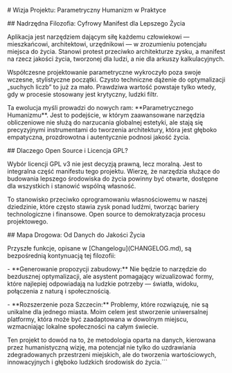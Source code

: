 \# Wizja Projektu: Parametryczny Humanizm w Praktyce



\## Nadrzędna Filozofia: Cyfrowy Manifest dla Lepszego Życia



Aplikacja jest narzędziem dającym siłę każdemu człowiekowi — mieszkańcowi, architektowi, urzędnikowi — w zrozumieniu potencjału miejsca do życia. Stanowi protest przeciwko architekturze zysku, a manifest na rzecz jakości życia, tworzonej dla ludzi, a nie dla arkuszy kalkulacyjnych.



Współczesne projektowanie parametryczne wykroczyło poza swoje wczesne, stylistyczne początki. Czysto techniczne dążenie do optymalizacji „suchych liczb” to już za mało. Prawdziwa wartość powstaje tylko wtedy, gdy w procesie stosowany jest krytyczny, ludzki filtr.



Ta ewolucja myśli prowadzi do nowych ram: \*\*Parametrycznego Humanizmu\*\*. Jest to podejście, w którym zaawansowane narzędzia obliczeniowe nie służą do narzucania globalnej estetyki, ale stają się precyzyjnymi instrumentami do tworzenia architektury, która jest głęboko empatyczna, prozdrowotna i autentycznie podnosi jakość życia.



\## Dlaczego Open Source i Licencja GPL?



Wybór licencji GPL v3 nie jest decyzją prawną, lecz moralną. Jest to integralna część manifestu tego projektu. Wierzę, że narzędzia służące do budowania lepszego środowiska do życia powinny być otwarte, dostępne dla wszystkich i stanowić wspólną własność.



To stanowisko przeciwko oprogramowaniu własnościowemu w naszej dziedzinie, które często stawia zysk ponad ludźmi, tworząc bariery technologiczne i finansowe. Open source to demokratyzacja procesu projektowego.



\## Mapa Drogowa: Od Danych do Jakości Życia



Przyszłe funkcje, opisane w \[Changelogu](CHANGELOG.md), są bezpośrednią kontynuacją tej filozofii:



\-   \*\*Generowanie propozycji zabudowy:\*\* Nie będzie to narzędzie do bezdusznej optymalizacji, ale asystent pomagający wizualizować formy, które najlepiej odpowiadają na ludzkie potrzeby — światła, widoku, połączenia z naturą i społecznością.

\-   \*\*Rozszerzenie poza Szczecin:\*\* Problemy, które rozwiązuję, nie są unikalne dla jednego miasta. Moim celem jest stworzenie uniwersalnej platformy, która może być zaadaptowana w dowolnym miejscu, wzmacniając lokalne społeczności na całym świecie.



Ten projekt to dowód na to, że metodologia oparta na danych, kierowana przez humanistyczną wizję, ma potencjał nie tylko do uzdrawiania zdegradowanych przestrzeni miejskich, ale do tworzenia wartościowych, innowacyjnych i głęboko ludzkich środowisk do życia.```

